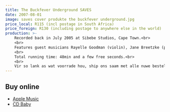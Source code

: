 ```yaml
---
title: The Buckfever Underground SAVES
date: 2007-08-01
image: saves cover produkte the buckfever underground.jpg
price_local: R115 (incl postage in South Africa)
price_foreign: R130 (including postage to anywhere else in the world)
production: >-
    Recorded back in July 2005 at Sibebe Studios, Cape Town.<br>
    <br>
    Features guest musicians Rayelle Goodman (violin), Jane Breetzke (piano, backing vocals) and Andre Spies (French horn).<br>
    <br>
    Total running time: 48min and a few free seconds.<br>
    <br>
    Vir so lank as wat voorrade hou, ship ons saam met alle nuwe bestellings 'n gratis The Buckfever Underground Saves badge. Even if you already have one.
---
```


## Buy online

- [Apple Music](https://itunes.apple.com/WebObjects/MZStore.woa/wa/viewAlbum?playListId=265957191)
- [CD Baby](https://store.cdbaby.com/cd/buckfeverunderground)
